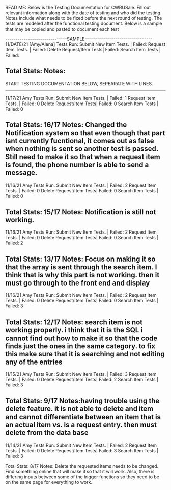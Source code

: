 READ ME: Below is the Testing Documentation for CWRUSale. Fill out relevant information along with the date of testing and who did the testing. 
Notes include what needs to be fixed before the next round of testing. The tests are modeled after the functional testing document. 
Below is a sample that may be copied and pasted to document each test

------------------------------SAMPLE---------------------------------
11/DATE/21 [Amy/Alena]
Tests Run:
Submit New Item Tests.   | Failed: 
Request Item Tests.      | Failed: 
Delete Request/Item Tests| Failed: 
Search Item Tests        | Failed: 

Total Stats: 
Notes:
---------------------------------------------------------------------


START TESTING DOCUMENTATION BELOW, SEPEARATE WITH LINES.

---------------------------------------------------------------------
11/17/21 Amy
Tests Run:
Submit New Item Tests.   | Failed: 1
Request Item Tests.      | Failed: 0
Delete Request/Item Tests| Failed: 0
Search Item Tests        | Failed: 0

Total Stats: 16/17
Notes: Changed the Notification system so that even though that part isnt currently fucntional, it comes out as false when nothing is sent so another test
is passed. Still need to make it so that when a request item is found, the phone number is able to send a message. 
---------------------------------------------------------------------
11/16/21 Amy 
Tests Run:
Submit New Item Tests.   | Failed: 2
Request Item Tests.      | Failed: 0
Delete Request/Item Tests| Failed: 0
Search Item Tests        | Failed: 0

Total Stats: 15/17
Notes: Notification is still not working.
---------------------------------------------------------------------
11/16/21 Amy 
Tests Run:
Submit New Item Tests.   | Failed: 2
Request Item Tests.      | Failed: 0
Delete Request/Item Tests| Failed: 0
Search Item Tests        | Failed: 2

Total Stats: 13/17
Notes: Focus on making it so that the array is sent through the search item. I think that is why this part is not working. then it must go
through to the front end and display
---------------------------------------------------------------------
11/16/21 Amy 
Tests Run:
Submit New Item Tests.   | Failed: 2
Request Item Tests.      | Failed: 0
Delete Request/Item Tests| Failed: 0
Search Item Tests        | Failed: 3

Total Stats: 12/17
Notes: search item is not working properly. i think that it is the SQL i cannot find out how to make it so that
the code finds just the ones in the same category. to fix this make sure that it is searching and not editing any of the entries
---------------------------------------------------------------------
11/15/21 Amy 
Tests Run:
Submit New Item Tests.   | Failed: 3
Request Item Tests.      | Failed: 0
Delete Request/Item Tests| Failed: 2
Search Item Tests        | Failed: 3

Total Stats: 9/17
Notes:having trouble using the delete feature. it is not able to delete and item and cannot differentiate between an item that is an actual item vs. is 
a request entry. then must delete from the data base
---------------------------------------------------------------------
11/14/21 Amy 
Tests Run:
Submit New Item Tests.   | Failed: 2
Request Item Tests.      | Failed: 0
Delete Request/Item Tests| Failed: 3
Search Item Tests        | Failed: 3

Total Stats: 8/17
Notes: Delete the requested items needs to be changed. Find something online that will make it so that it will work. Also, there is differing inputs between
some of the trigger functions so they need to be on the same page for everything to work. 
